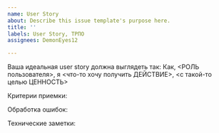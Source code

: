 ```yaml
---
name: User Story
about: Describe this issue template's purpose here.
title: ''
labels: User Story, ТРПО
assignees: DemonEyes12

---
```


Ваша идеальная user story должна выглядеть так:
Как, <РОЛЬ пользователя>, я <что-то хочу получить ДЕЙСТВИЕ>, <с такой-то целью ЦЕННОСТЬ>

Критерии приемки:

Обработка ошибок:

Технические заметки:

